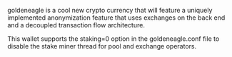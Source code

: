 goldeneagle is a cool new crypto currency that will feature a uniquely implemented anonymization feature that uses exchanges on the back end and a decoupled transaction flow architecture.

This wallet supports the staking=0 option in the goldeneagle.conf file to disable the stake miner thread for pool and exchange operators.

